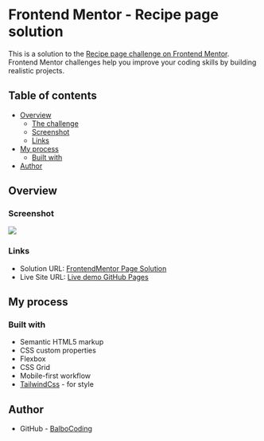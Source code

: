 # Frontend Mentor - Recipe page solution

This is a solution to the [Recipe page challenge on Frontend Mentor](https://www.frontendmentor.io/challenges/recipe-page-KiTsR8QQKm). Frontend Mentor challenges help you improve your coding skills by building realistic projects. 

## Table of contents

- [Overview](#overview)
  - [The challenge](#the-challenge)
  - [Screenshot](#screenshot)
  - [Links](#links)
- [My process](#my-process)
  - [Built with](#built-with)
- [Author](#author)

## Overview

### Screenshot

![](./preview.jpg.jpg)

### Links

- Solution URL: [FrontendMentor Page Solution](https://www.frontendmentor.io/solutions/recipe-page-using-tailwindcss-bgAtTSaDmH)
- Live Site URL: [Live demo GitHub Pages](https://balbocoding.github.io/recipe-page/)

## My process

### Built with

- Semantic HTML5 markup
- CSS custom properties
- Flexbox
- CSS Grid
- Mobile-first workflow
- [TailwindCss](https://tailwindcss.com/) - for style

## Author

- GitHub - [BalboCoding](https://github.com/BalboCoding)